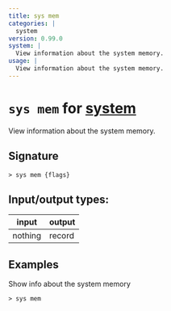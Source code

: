 ```yaml
---
title: sys mem
categories: |
  system
version: 0.99.0
system: |
  View information about the system memory.
usage: |
  View information about the system memory.
---
```

<!-- This file is automatically generated. Please edit the command in https://github.com/nushell/nushell instead. -->

# `sys mem` for [system](/commands/categories/system.md)

<div class='command-title'>View information about the system memory.</div>

## Signature

```> sys mem {flags} ```


## Input/output types:

| input   | output |
| ------- | ------ |
| nothing | record |

## Examples

Show info about the system memory
```nu
> sys mem

```
